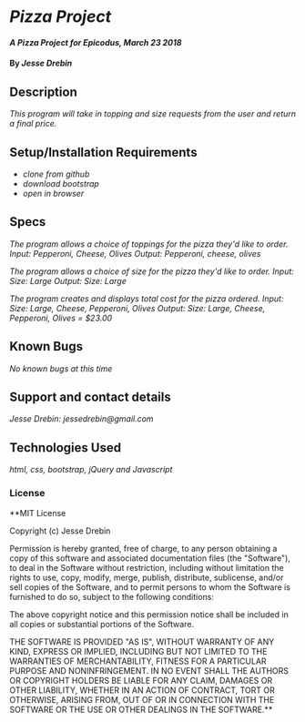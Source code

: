 # _Pizza Project_

#### _A Pizza Project for Epicodus, March 23 2018_

#### By _**Jesse Drebin**_

## Description

_This program will take in topping and size requests from the user and return a final price._

## Setup/Installation Requirements

* _clone from github_
* _download bootstrap_
* _open in browser_

## Specs

_The program allows a choice of toppings for the pizza they'd like to order._
_Input:_ _Pepperoni, Cheese, Olives_
_Output:_ _Pepperoni, cheese, olives_

_The program allows a choice of size for the pizza they'd like to order._
_Input:_ _Size: Large_
_Output:_ _Size: Large_

_The program creates and displays total cost for the pizza ordered._
_Input:_ _Size: Large, Cheese, Pepperoni, Olives_
_Output:_ _Size: Large, Cheese, Pepperoni, Olives = $23.00_

## Known Bugs

_No known bugs at this time_

## Support and contact details

_Jesse Drebin: jessedrebin@gmail.com_

## Technologies Used

_html, css, bootstrap, jQuery and Javascript_

### License

**MIT License

Copyright (c) Jesse Drebin

Permission is hereby granted, free of charge, to any person obtaining a copy of this software and associated documentation files (the "Software"), to deal in the Software without restriction, including without limitation the rights to use, copy, modify, merge, publish, distribute, sublicense, and/or sell copies of the Software, and to permit persons to whom the Software is furnished to do so, subject to the following conditions:

The above copyright notice and this permission notice shall be included in all copies or substantial portions of the Software.

THE SOFTWARE IS PROVIDED "AS IS", WITHOUT WARRANTY OF ANY KIND, EXPRESS OR IMPLIED, INCLUDING BUT NOT LIMITED TO THE WARRANTIES OF MERCHANTABILITY, FITNESS FOR A PARTICULAR PURPOSE AND NONINFRINGEMENT. IN NO EVENT SHALL THE AUTHORS OR COPYRIGHT HOLDERS BE LIABLE FOR ANY CLAIM, DAMAGES OR OTHER LIABILITY, WHETHER IN AN ACTION OF CONTRACT, TORT OR OTHERWISE, ARISING FROM, OUT OF OR IN CONNECTION WITH THE SOFTWARE OR THE USE OR OTHER DEALINGS IN THE SOFTWARE.**
